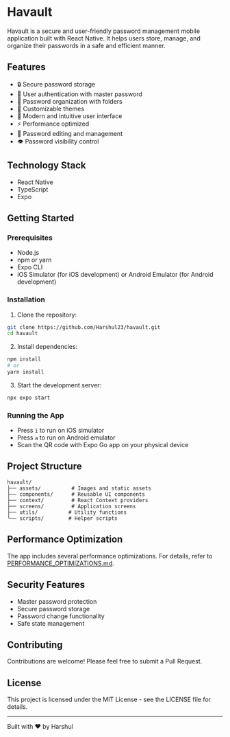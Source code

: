 # Havault

Havault is a secure and user-friendly password management mobile application built with React Native. It helps users store, manage, and organize their passwords in a safe and efficient manner.

## Features

- 🔒 Secure password storage
- 👤 User authentication with master password
- 📁 Password organization with folders
- 🎨 Customizable themes
- 📱 Modern and intuitive user interface
- ⚡ Performance optimized
- 🔄 Password editing and management
- 👁️ Password visibility control

## Technology Stack

- React Native
- TypeScript
- Expo

## Getting Started

### Prerequisites

- Node.js
- npm or yarn
- Expo CLI
- iOS Simulator (for iOS development) or Android Emulator (for Android development)

### Installation

1. Clone the repository:
```bash
git clone https://github.com/Harshul23/havault.git
cd havault
```

2. Install dependencies:
```bash
npm install
# or
yarn install
```

3. Start the development server:
```bash
npx expo start
```

### Running the App

- Press `i` to run on iOS simulator
- Press `a` to run on Android emulator
- Scan the QR code with Expo Go app on your physical device

## Project Structure

```
havault/
├── assets/          # Images and static assets
├── components/      # Reusable UI components
├── context/         # React Context providers
├── screens/         # Application screens
├── utils/          # Utility functions
└── scripts/        # Helper scripts
```

## Performance Optimization

The app includes several performance optimizations. For details, refer to [PERFORMANCE_OPTIMIZATIONS.md](PERFORMANCE_OPTIMIZATIONS.md).

## Security Features

- Master password protection
- Secure password storage
- Password change functionality
- Safe state management

## Contributing

Contributions are welcome! Please feel free to submit a Pull Request.

## License

This project is licensed under the MIT License - see the LICENSE file for details.

---

Built with ❤️ by Harshul
